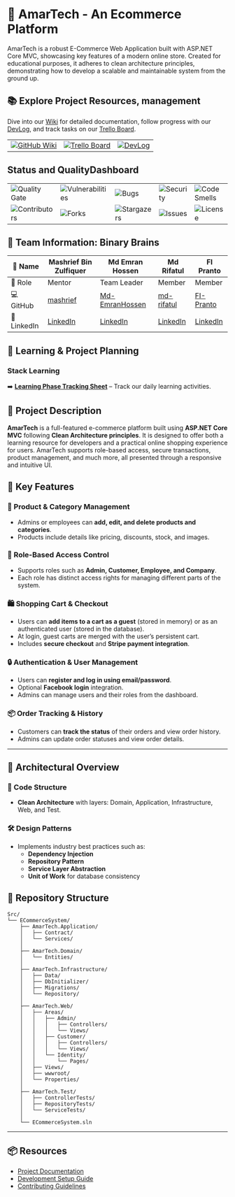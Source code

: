 # 🛒 AmarTech - An Ecommerce Platform

AmarTech is a robust E-Commerce Web Application built with ASP.NET Core MVC, showcasing key features of a modern online store. Created for educational purposes, it adheres to clean architecture principles, demonstrating how to develop a scalable and maintainable system from the ground up.

## 📚 Explore Project Resources, management

Dive into our [Wiki](https://github.com/Learnathon-By-Geeky-Solutions/binary-brains/wiki) for detailed documentation, follow progress with our [DevLog](https://github.com/Learnathon-By-Geeky-Solutions/binary-brains/tree/main/DevLog), and track tasks on our [Trello Board](https://trello.com/b/67a6303580ff372f899865ae/e-commerce-system-binary-brains).

<table align="center">
  <tr>
    <td>
      <a href="https://github.com/Learnathon-By-Geeky-Solutions/binary-brains/wiki">
        <img src="https://img.shields.io/badge/BinaryBrains-Wiki-007ACC?logo=github&logoColor=white&style=for-the-badge" alt="GitHub Wiki" />
      </a>
    </td>
    <td>
      <a href="https://trello.com/b/67a6303580ff372f899865ae/e-commerce-system-binary-brains">
        <img src="https://img.shields.io/badge/Trello-Project%20Board-0079BF?logo=trello&logoColor=white&style=for-the-badge" alt="Trello Board" />
      </a>
    </td>
    <td>
      <a href="https://github.com/Learnathon-By-Geeky-Solutions/binary-brains/tree/main/DevLog">
        <img src="https://img.shields.io/badge/DevLog-Updates-FFD700?logo=github&logoColor=white&style=for-the-badge" alt="DevLog" />
      </a>
    </td>
  </tr>
</table>

## Status and QualityDashboard

<div align="center">
  <table>
    <tr>
      <td><img src="https://sonarcloud.io/api/project_badges/measure?project=Learnathon-By-Geeky-Solutions_binary-brains&metric=alert_status&style=for-the-badge&color=4C8BF5" alt="Quality Gate" /></td>
      <td><img src="https://sonarcloud.io/api/project_badges/measure?project=Learnathon-By-Geeky-Solutions_binary-brains&metric=vulnerabilities&style=for-the-badge&color=FF6F61" alt="Vulnerabilities" /></td>
      <td><img src="https://sonarcloud.io/api/project_badges/measure?project=Learnathon-By-Geeky-Solutions_binary-brains&metric=bugs&style=for-the-badge&color=FF6F61" alt="Bugs" /></td>
      <td><img src="https://sonarcloud.io/api/project_badges/measure?project=Learnathon-By-Geeky-Solutions_binary-brains&metric=security_rating&style=for-the-badge&color=28A745" alt="Security" /></td>
      <td><img src="https://sonarcloud.io/api/project_badges/measure?project=Learnathon-By-Geeky-Solutions_binary-brains&metric=code_smells&style=for-the-badge&color=FFA500" alt="Code Smells" /></td>
    </tr>
   <tr>
      <td><img src="https://img.shields.io/github/contributors/Learnathon-By-Geeky-Solutions/binary-brains.svg?style=for-the-badge&color=4C8BF5" alt="Contributors" /></td>
      <td><img src="https://img.shields.io/github/forks/Learnathon-By-Geeky-Solutions/binary-brains.svg?style=for-the-badge&color=4C8BF5" alt="Forks" /></td>
      <td><img src="https://img.shields.io/github/stars/Learnathon-By-Geeky-Solutions/binary-brains.svg?style=for-the-badge&color=4C8BF5" alt="Stargazers" /></td>
      <td><img src="https://img.shields.io/github/issues/Learnathon-By-Geeky-Solutions/binary-brains.svg?style=for-the-badge&color=FF6F61" alt="Issues" /></td>
      <td><img src="https://img.shields.io/github/license/Learnathon-By-Geeky-Solutions/binary-brains.svg?style=for-the-badge&color=28A745" alt="License" /></td>
    </tr>

  </table>
</div>

## 🤝 Team Information: Binary Brains

<div align="center">

| 👤 Name     | Mashrief Bin Zulfiquer                       | Md Emran Hossen                                     | Md Rifatul                                     | FI Pranto                                     |
| ----------- | -------------------------------------------- | --------------------------------------------------- | ---------------------------------------------- | --------------------------------------------- |
| 🎯 Role     | Mentor                                       | Team Leader                                         | Member                                         | Member                                        |
| 💻 GitHub   | [mashrief](https://github.com/mashrief)      | [Md-EmranHossen](https://github.com/Md-EmranHossen) | [md-rifatul](https://github.com/md-rifatul)    | [FI-Pranto](https://github.com/FI-Pranto)     |
| 🔗 LinkedIn | [LinkedIn](https://linkedin.com/in/mashrief) | [LinkedIn](https://linkedin.com/in/md-emranhossen)  | [LinkedIn](https://linkedin.com/in/md-rifatul) | [LinkedIn](https://linkedin.com/in/fi-pranto) |

</div>

## 📅 Learning & Project Planning

### Stack Learning

➡️ **[Learning Phase Tracking Sheet](https://docs.google.com/spreadsheets/d/1O1THgzEOz3rn8fNiuz1fPZaR_eUYecXm_UKkXdEvVFY/edit?usp=sharing)** – Track our daily learning activities.

## 📝 Project Description

**AmarTech** is a full-featured e-commerce platform built using **ASP.NET Core MVC** following **Clean Architecture principles**. It is designed to offer both a learning resource for developers and a practical online shopping experience for users. AmarTech supports role-based access, secure transactions, product management, and much more, all presented through a responsive and intuitive UI.

## 🚀 Key Features

### 🛒 Product & Category Management

- Admins or employees can **add, edit, and delete products and categories**.
- Products include details like pricing, discounts, stock, and images.

### 👥 Role-Based Access Control

- Supports roles such as **Admin, Customer, Employee, and Company**.
- Each role has distinct access rights for managing different parts of the system.

### 🛍️ Shopping Cart & Checkout

- Users can **add items to a cart as a guest** (stored in memory) or as an authenticated user (stored in the database).
- At login, guest carts are merged with the user’s persistent cart.
- Includes **secure checkout** and **Stripe payment integration**.

### 🔒 Authentication & User Management

- Users can **register and log in using email/password**.
- Optional **Facebook login** integration.
- Admins can manage users and their roles from the dashboard.

### 📦 Order Tracking & History

- Customers can **track the status** of their orders and view order history.
- Admins can update order statuses and view order details.

---

## 🧠 Architectural Overview

### 🧱 Code Structure

- **Clean Architecture** with layers: Domain, Application, Infrastructure, Web, and Test.

### 🛠 Design Patterns

- Implements industry best practices such as:
  - **Dependency Injection**
  - **Repository Pattern**
  - **Service Layer Abstraction**
  - **Unit of Work** for database consistency

## 📁 Repository Structure

```
Src/
└── ECommerceSystem/
    ├── AmarTech.Application/
    │   ├── Contract/
    │   └── Services/
    │
    ├── AmarTech.Domain/
    │   └── Entities/
    │
    ├── AmarTech.Infrastructure/
    │   ├── Data/
    │   ├── DbInitializer/
    │   ├── Migrations/
    │   └── Repository/
    │
    ├── AmarTech.Web/
    │   ├── Areas/
    │   │   ├── Admin/
    │   │   │   ├── Controllers/
    │   │   │   └── Views/
    │   │   ├── Customer/
    │   │   │   ├── Controllers/
    │   │   │   └── Views/
    │   │   └── Identity/
    │   │       └── Pages/
    │   ├── Views/
    │   ├── wwwroot/
    │   └── Properties/
    │
    ├── AmarTech.Test/
    │   ├── ControllerTests/
    │   ├── RepositoryTests/
    │   └── ServiceTests/
    │
    └── ECommerceSystem.sln
```

---

## 📦 Resources

- [Project Documentation](docs/)
- [Development Setup Guide](docs/setup.md)
- [Contributing Guidelines](CONTRIBUTING.md)
